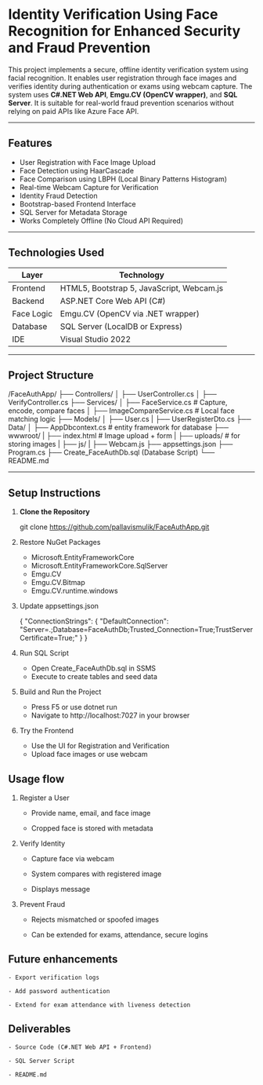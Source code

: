# Identity Verification Using Face Recognition for Enhanced Security and Fraud Prevention

This project implements a secure, offline identity verification system using facial recognition. 
It enables user registration through face images and verifies identity during authentication or exams using webcam capture. 
The system uses **C#.NET Web API**, **Emgu.CV (OpenCV wrapper)**, and **SQL Server**. 
It is suitable for real-world fraud prevention scenarios without relying on paid APIs like Azure Face API.

---

## Features

- User Registration with Face Image Upload
- Face Detection using HaarCascade
- Face Comparison using LBPH (Local Binary Patterns Histogram)
- Real-time Webcam Capture for Verification
- Identity Fraud Detection
- Bootstrap-based Frontend Interface
- SQL Server for Metadata Storage
- Works Completely Offline (No Cloud API Required)

---

## Technologies Used

| Layer       | Technology                                |
|-------------|-------------------------------------------|
| Frontend    | HTML5, Bootstrap 5, JavaScript, Webcam.js |
| Backend     | ASP.NET Core Web API (C#)                 |
| Face Logic  | Emgu.CV (OpenCV via .NET wrapper)         |
| Database    | SQL Server (LocalDB or Express)           |
| IDE         | Visual Studio 2022                        |

---

## Project Structure

/FaceAuthApp/
├── Controllers/
│ ├── UserController.cs
│ ├── VerifyController.cs
├── Services/
│ ├── FaceService.cs			# Capture, encode, compare faces
│ ├── ImageCompareService.cs	# Local face matching logic
├── Models/
│ ├── User.cs
| ├── UserRegisterDto.cs
├── Data/
│ ├── AppDbcontext.cs			# entity framework for database
├── wwwroot/
| ├── index.html				# Image upload + form
| ├── uploads/					# for storing images
| ├── js/ 
|   ├── Webcam.js
├── appsettings.json
├── Program.cs
├── Create_FaceAuthDb.sql (Database Script)
└── README.md


---

## Setup Instructions

1. **Clone the Repository**
   
   git clone https://github.com/pallavismulik/FaceAuthApp.git
   
2. Restore NuGet Packages

	- Microsoft.EntityFrameworkCore
	- Microsoft.EntityFrameworkCore.SqlServer
	- Emgu.CV
	- Emgu.CV.Bitmap
	- Emgu.CV.runtime.windows

3.	Update appsettings.json	

	{
	  "ConnectionStrings": {
		"DefaultConnection": "Server=.;Database=FaceAuthDb;Trusted_Connection=True;TrustServerCertificate=True;"
	  }
	}

4.	Run SQL Script

	- Open Create_FaceAuthDb.sql in SSMS
	- Execute to create tables and seed data

5.	Build and Run the Project

	- Press F5 or use dotnet run
	- Navigate to http://localhost:7027 in your browser
	
6.	Try the Frontend

	- Use the UI for Registration and Verification
	- Upload face images or use webcam

## Usage flow

1. Register a User

	- Provide name, email, and face image

	- Cropped face is stored with metadata

2.	Verify Identity

	- Capture face via webcam

	- System compares with registered image

	- Displays message

3.	Prevent Fraud

	- Rejects mismatched or spoofed images

	- Can be extended for exams, attendance, secure logins

## Future enhancements

	- Export verification logs

	- Add password authentication 

	- Extend for exam attendance with liveness detection

## Deliverables

	- Source Code (C#.NET Web API + Frontend)

	- SQL Server Script

	- README.md

	
